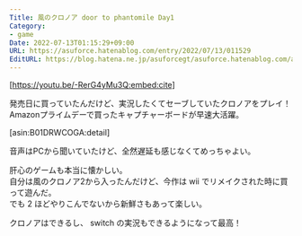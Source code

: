 ```yaml
---
Title: 風のクロノア door to phantomile Day1
Category:
- game
Date: 2022-07-13T01:15:29+09:00
URL: https://asuforce.hatenablog.com/entry/2022/07/13/011529
EditURL: https://blog.hatena.ne.jp/asuforcegt/asuforce.hatenablog.com/atom/entry/4207112889898533911
---
```


[https://youtu.be/-RerG4yMu3Q:embed:cite]

発売日に買っていたんだけど、実況したくてセーブしていたクロノアをプレイ！
Amazonプライムデーで買ったキャプチャーボードが早速大活躍。

[asin:B01DRWCOGA:detail]

音声はPCから聞いていたけど、全然遅延も感じなくてめっちゃよい。  

肝心のゲームも本当に懐かしい。  
自分は風のクロノア2から入ったんだけど、今作は wii でリメイクされた時に買って遊んだ。  
でも 2 ほどやりこんでないから新鮮さもあって楽しい。  

クロノアはできるし、 switch の実況もできるようになって最高！

